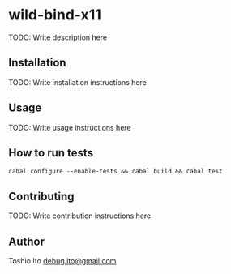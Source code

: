 # wild-bind-x11

TODO: Write description here

## Installation

TODO: Write installation instructions here

## Usage

TODO: Write usage instructions here

## How to run tests

```
cabal configure --enable-tests && cabal build && cabal test
```

## Contributing

TODO: Write contribution instructions here

## Author

Toshio Ito <debug.ito@gmail.com>
